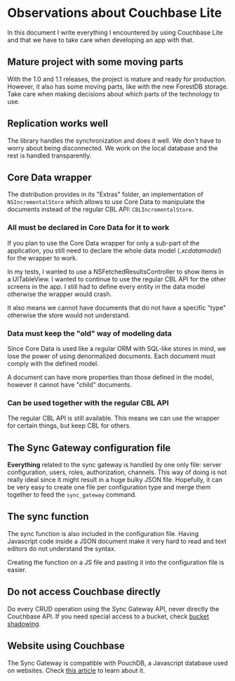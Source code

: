 # Observations about Couchbase Lite

In this document I write everything I encountered by using Couchbase Lite and that we have to take care when developing an app with that.

## Mature project with some moving parts

With the 1.0 and 1.1 releases, the project is mature and ready for production. However, it also has some moving parts, like with the new ForestDB storage. Take care when making decisions about which parts of the technology to use.

## Replication works well

The library handles the synchronization and does it well. We don't have to worry about being disconnected. We work on the local database and the rest is handled transparently.

## Core Data wrapper

The distribution provides in its "Extras" folder, an implementation of `NSIncrementalStore` which allows to use Core Data to manipulate the documents instead of the regular CBL API: `CBLIncrementalStore`.

### All must be declared in Core Data for it to work

If you plan to use the Core Data wrapper for only a sub-part of the application, you still need to declare the whole data model (*.xcdatamodel*) for the wrapper to work.

In my tests, I wanted to use a NSFetchedResultsController to show items in a UITableView. I wanted to continue to use the regular CBL API for the other screens in the app. I still had to define every entity in the data model otherwise the wrapper would crash.

It also means we cannot have documents that do not have a specific "type" otherwise the store would not understand.

### Data must keep the "old" way of modeling data

Since Core Data is used like a regular ORM with SQL-like stores in mind, we lose the power of using denormalized documents. Each document must comply with the defined model.

A document can have more properties than those defined in the model, however it cannot have "child" documents.

### Can be used together with the regular CBL API

The regular CBL API is still available. This means we can use the wrapper for certain things, but keep CBL for others.

## The Sync Gateway configuration file

**Everything** related to the sync gateway is handled by one only file: server configuration, users, roles, authorization, channels. This way of doing is not really ideal since it might result in a huge bulky JSON file. Hopefully, it can be very easy to create one file per configuration type and merge them together to feed the `sync_gateway` command.

## The sync function

The sync function is also included in the configuration file. Having Javascript code inside a JSON document make it very hard to read and text editors do not understand the syntax.

Creating the function on a JS file and pasting it into the configuration file is easier.

## Do not access Couchbase directly

Do every CRUD operation using the Sync Gateway API, never directly the Couchbase API. If you need special access to a bucket, check [bucket shadowing](https://github.com/couchbase/sync_gateway/wiki/Bucket-Shadowing).

## Website using Couchbase

The Sync Gateway is compatible with PouchDB, a Javascript database used on websites. Check [this article](http://blog.couchbase.com/first-steps-with-pouchdb--sync-gateway-todomvc-todolite) to learn about it.
